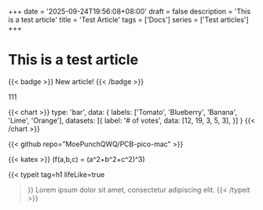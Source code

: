 +++
date = '2025-09-24T19:56:08+08:00'
draft = false
description = 'This is a test article'
title = 'Test Article'
tags = ['Docs']
series = ['Test articles']
+++
# This is a test article  

{{< badge >}}
New article!
{{< /badge >}}

111

{{< chart >}}
type: 'bar',
data: {
  labels: ['Tomato', 'Blueberry', 'Banana', 'Lime', 'Orange'],
  datasets: [{
    label: '# of votes',
    data: [12, 19, 3, 5, 3],
  }]
}
{{< /chart >}}

{{< github repo="MoePunchQWQ/PCB-pico-mac" >}}

{{< katex >}}
\(f(a,b,c) = (a^2+b^2+c^2)^3\)

{{< typeit 
  tag=h1
  lifeLike=true
>}}
Lorem ipsum dolor sit amet, 
consectetur adipiscing elit. 
{{< /typeit >}}